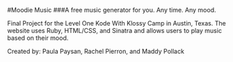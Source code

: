 #Moodie Music
###A free music generator for you. Any time. Any mood.

Final Project for the Level One Kode With Klossy Camp in Austin, Texas.
The website uses Ruby, HTML/CSS, and Sinatra and allows users to play music based on their mood.

Created by: Paula Paysan, Rachel Pierron, and Maddy Pollack